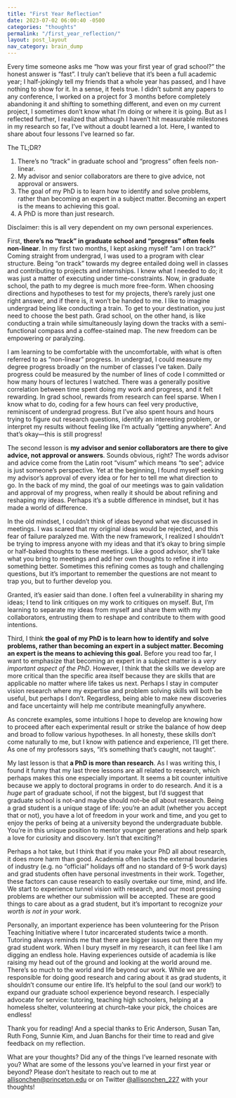 ```yaml
---
title: "First Year Reflection"
date: 2023-07-02 06:00:40 -0500
categories: "thoughts"
permalink: "/first_year_reflection/"
layout: post_layout
nav_category: brain_dump
---
```


Every time someone asks me “how was your first year of grad school?” the honest answer is “fast”. I truly can’t believe that it’s been a full academic year; I half-jokingly tell my friends that a whole year has passed, and I have nothing to show for it. In a sense, it feels true. I didn’t submit any papers to any conference, I worked on a project for 3 months before completely abandoning it and shifting to something different, and even on my current project, I sometimes don’t know what I’m doing or where it is going. But as I reflected further, I realized that although I haven’t hit measurable milestones in my research so far, I’ve without a doubt learned a lot. Here, I wanted to share about four lessons I’ve learned so far.

The TL;DR?

1. There’s no “track” in graduate school and “progress” often feels non-linear.
2. My advisor and senior collaborators are there to give advice, not approval or answers.
3. The goal of my PhD is to learn how to identify and solve problems, rather than becoming an expert in a subject matter. Becoming an expert is the means to achieving this goal.
4. A PhD is more than just research.

Disclaimer: this is all very dependent on my own personal experiences.

First, **there’s no “track” in graduate school and “progress” often feels non-linear**. In my first two months, I kept asking myself “am I on track?” Coming straight from undergrad, I was used to a program with clear structure. Being “on track” towards my degree entailed doing well in classes and contributing to projects and internships. I knew what I needed to do; it was just a matter of executing under time-constraints. Now, in graduate school, the path to my degree is much more free-form. When choosing directions and hypotheses to test for my projects, there’s rarely just one right answer, and if there is, it won’t be handed to me. I like to imagine undergrad being like conducting a train. To get to your destination, you just need to choose the best path. Grad school, on the other hand, is like conducting a train while simultaneously laying down the tracks with a semi-functional compass and a coffee-stained map. The new freedom can be empowering or paralyzing.

I am learning to be comfortable with the uncomfortable, with what is often referred to as “non-linear” progress. In undergrad, I could measure my degree progress broadly on the number of classes I’ve taken. Daily progress could be measured by the number of lines of code I committed or how many hours of lectures I watched. There was a generally positive correlation between time spent doing my work and progress, and it felt rewarding. In grad school, rewards from research can feel sparse. When I know what to do, coding for a few hours can feel very productive, reminiscent of undergrad progress. But I’ve also spent hours and hours trying to figure out research questions, identify an interesting problem, or interpret my results without feeling like I’m actually “getting anywhere”. And that’s okay—this is still progress!

The second lesson is **my advisor and senior collaborators are there to give advice, not approval or answers**. Sounds obvious, right? The words advisor and advice come from the Latin root “visum” which means “to see”; advice is just someone’s perspective. Yet at the beginning, I found myself seeking my advisor’s approval of every idea or for her to tell me what direction to go. In the back of my mind, the goal of our meetings was to gain validation and approval of my progress, when really it should be about refining and reshaping my ideas. Perhaps it’s a subtle difference in mindset, but it has made a world of difference.

In the old mindset, I couldn’t think of ideas beyond what we discussed in meetings. I was scared that my original ideas would be rejected, and this fear of failure paralyzed me. With the new framework, I realized I shouldn’t be trying to impress anyone with my ideas and that it’s okay to bring simple or half-baked thoughts to these meetings. Like a good advisor, she’ll take what you bring to meetings and add her own thoughts to refine it into something better. Sometimes this refining comes as tough and challenging questions, but it’s important to remember the questions are not meant to trap you, but to further develop you.

Granted, it’s easier said than done. I often feel a vulnerability in sharing my ideas; I tend to link critiques on my work to critiques on myself. But, I’m learning to separate my ideas from myself and share them with my collaborators, entrusting them to reshape and contribute to them with good intentions.

Third, I think **the goal of my PhD is to learn how to identify and solve problems, rather than becoming an expert in a subject matter. Becoming an expert is the means to achieving this goal.** Before you read too far, I want to emphasize that becoming an expert in a subject matter is a *very important aspect of the PhD*. However, I think that the skills we develop are more critical than the specific area itself because they are skills that are applicable no matter where life takes us next. Perhaps I stay in computer vision research where my expertise and problem solving skills will both be useful, but perhaps I don’t. Regardless, being able to make new discoveries and face uncertainty will help me contribute meaningfully anywhere.

As concrete examples, some intuitions I hope to develop are knowing how to proceed after each experimental result or strike the balance of how deep and broad to follow various hypotheses. In all honesty, these skills don’t come naturally to me, but I know with patience and experience, I’ll get there. As one of my professors says, “it’s something that’s caught, not taught”.

My last lesson is that **a PhD is more than research**. As I was writing this, I found it funny that my last three lessons are all related to research, which perhaps makes this one especially important. It seems a bit counter intuitive because we apply to doctoral programs in order to do research. And it is a *huge* part of graduate school, if not the biggest, but I’d suggest that graduate school is not–and maybe should not–be *all* about research. Being a grad student is a unique stage of life: you’re an adult (whether you accept that or not), you have a lot of freedom in your work and time, and you get to enjoy the perks of being at a university beyond the undergraduate bubble. You’re in this unique position to mentor younger generations and help spark a love for curiosity and discovery. Isn’t that exciting?!

Perhaps a hot take, but I think that if you make your PhD all about research, it does more harm than good. Academia often lacks the external boundaries of industry (e.g. no “official” holidays off and no standard of 9-5 work days) and grad students often have personal investments in their work. Together, these factors can cause research to easily overtake our time, mind, and life. We start to experience tunnel vision with research, and our most pressing problems are whether our submission will be accepted. These are good things to care about as a grad student, but it’s important to recognize *your worth is not in your work*.

Personally, an important experience has been volunteering for the Prison Teaching Initiative where I tutor incarcerated students twice a month. Tutoring always reminds me that there are bigger issues out there than my grad student work. When I bury myself in my research, it can feel like I am digging an endless hole. Having experiences outside of academia is like raising my head out of the ground and looking at the world around me. There’s so much to the world and life beyond our work. While we are responsible for doing good research and caring about it as grad students, it shouldn’t consume our entire life. It’s helpful to the soul (and our work!) to expand our graduate school experience beyond research. I especially advocate for service: tutoring, teaching high schoolers, helping at a homeless shelter, volunteering at church–take your pick, the choices are endless!

Thank you for reading! And a special thanks to Eric Anderson, Susan Tan, Ruth Fong, Sunnie Kim, and Juan Banchs for their time to read and give feedback on my reflection.

What are your thoughts? Did any of the things I’ve learned resonate with you? What are some of the lessons you’ve learned in your first year or beyond? Please don’t hesitate to reach out to me at [allisonchen@princeton.edu](mailto:allisonchen@princeton.edu) or on Twitter [@allisonchen_227](https://twitter.com/allisonchen_227) with your thoughts!
